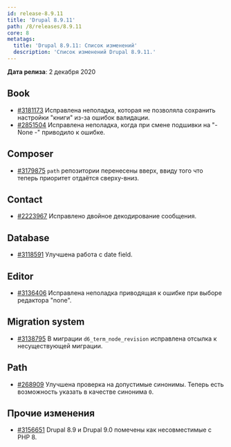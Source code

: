 ```yaml
---
id: release-8.9.11
title: 'Drupal 8.9.11'
path: /8/releases/8.9.11
core: 8
metatags:
  title: 'Drupal 8.9.11: Список изменений'
  description: 'Список изменений Drupal 8.9.11.'
---
```


**Дата релиза**: 2 декабря 2020

## Book

- [#3181173](https://www.drupal.org/project/drupal/issues/3181173) Исправлена неполадка, которая не позволяла сохранить настройки "книги" из-за ошибок валидации.
- [#2851504](https://www.drupal.org/project/drupal/issues/2851504) Исправлена неполадка, когда при смене подшивки на "- None -" приводило к ошибке.

## Composer

- [#3179875](https://www.drupal.org/project/drupal/issues/3179875) `path` репозитории перенесены вверх, ввиду того что теперь приоритет отдаётся сверху-вниз.

## Contact

- [#2223967](https://www.drupal.org/project/drupal/issues/2223967) Исправлено двойное декодирование сообщения.

## Database

- [#3118591](https://www.drupal.org/project/drupal/issues/3118591) Улучшена работа с date field.

## Editor

- [#3136406](https://www.drupal.org/project/drupal/issues/3136406) Исправлена неполадка приводящая к ошибке при выборе редактора "none".

## Migration system

- [#3138795](https://www.drupal.org/project/drupal/issues/3138795) В миграции `d6_term_node_revision` исправлена отсылка к несуществующей миграции.

## Path

- [#268909](https://www.drupal.org/project/drupal/issues/268909) Улучшена проверка на допустимые синонимы. Теперь есть возможность указать в качестве синонима `0`.

## Прочие изменения

- [#3156651](https://www.drupal.org/project/drupal/issues/3156651) Drupal 8.9 и Drupal 9.0 помечены как несовместимые с PHP 8.